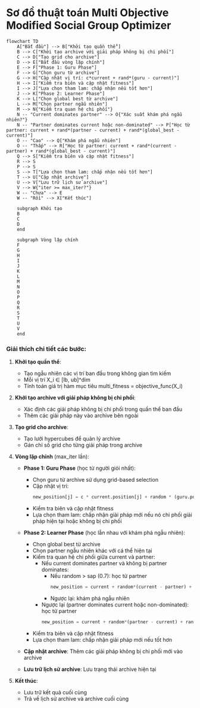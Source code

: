 # Sơ đồ thuật toán Multi Objective Modified Social Group Optimizer

```mermaid
flowchart TD
    A["Bắt đầu"] --> B["Khởi tạo quần thể"]
    B --> C["Khởi tạo archive với giải pháp không bị chi phối"]
    C --> D["Tạo grid cho archive"]
    D --> E["Bắt đầu vòng lặp chính"]
    E --> F["Phase 1: Guru Phase"]
    F --> G["Chọn guru từ archive"]
    G --> H["Cập nhật vị trí: c*current + rand*(guru - current)"]
    H --> I["Kiểm tra biên và cập nhật fitness"]
    I --> J["Lựa chọn tham lam: chấp nhận nếu tốt hơn"]
    J --> K["Phase 2: Learner Phase"]
    K --> L["Chọn global best từ archive"]
    L --> M["Chọn partner ngẫu nhiên"]
    M --> N{"Kiểm tra quan hệ chi phối"}
    N -- "Current dominates partner" --> O{"Xác suất khám phá ngẫu nhiên?"}
    N -- "Partner dominates current hoặc non-dominated" --> P["Học từ partner: current + rand*(partner - current) + rand*(global_best - current)"]
    O -- "Cao" --> Q["Khám phá ngẫu nhiên"]
    O -- "Thấp" --> R["Học từ partner: current + rand*(current - partner) + rand*(global_best - current)"]
    Q --> S["Kiểm tra biên và cập nhật fitness"]
    R --> S
    P --> S
    S --> T["Lựa chọn tham lam: chấp nhận nếu tốt hơn"]
    T --> U["Cập nhật archive"]
    U --> V["Lưu trữ lịch sử archive"]
    V --> W{"iter >= max_iter?"}
    W -- "Chưa" --> E
    W -- "Rồi" --> X["Kết thúc"]
    
    subgraph Khởi tạo
    B
    C
    D
    end
    
    subgraph Vòng lặp chính
    F
    G
    H
    I
    J
    K
    L
    M
    N
    O
    P
    Q
    R
    S
    T
    U
    V
    end
```

### Giải thích chi tiết các bước:

1. **Khởi tạo quần thể**: 
   - Tạo ngẫu nhiên các vị trí ban đầu trong không gian tìm kiếm
   - Mỗi vị trí X_i ∈ [lb, ub]^dim
   - Tính toán giá trị hàm mục tiêu multi_fitness = objective_func(X_i)

2. **Khởi tạo archive với giải pháp không bị chi phối**:
   - Xác định các giải pháp không bị chi phối trong quần thể ban đầu
   - Thêm các giải pháp này vào archive bên ngoài

3. **Tạo grid cho archive**:
   - Tạo lưới hypercubes để quản lý archive
   - Gán chỉ số grid cho từng giải pháp trong archive

4. **Vòng lặp chính** (max_iter lần):
   - **Phase 1: Guru Phase** (học từ người giỏi nhất):
     * Chọn guru từ archive sử dụng grid-based selection
     * Cập nhật vị trí:
       ```python
       new_position[j] = c * current.position[j] + random * (guru.position[j] - current.position[j])
       ```
     * Kiểm tra biên và cập nhật fitness
     * Lựa chọn tham lam: chấp nhận giải pháp mới nếu nó chi phối giải pháp hiện tại hoặc không bị chi phối
   
   - **Phase 2: Learner Phase** (học lẫn nhau với khám phá ngẫu nhiên):
     * Chọn global best từ archive
     * Chọn partner ngẫu nhiên khác với cá thể hiện tại
     * Kiểm tra quan hệ chi phối giữa current và partner:
       - Nếu current dominates partner và không bị partner dominates:
         * Nếu random > sap (0.7): học từ partner
           ```python
           new_position = current + random*(current - partner) + random*(global_best - current)
           ```
         * Ngược lại: khám phá ngẫu nhiên
       - Ngược lại (partner dominates current hoặc non-dominated): học từ partner
         ```python
         new_position = current + random*(partner - current) + random*(global_best - current)
         ```
     * Kiểm tra biên và cập nhật fitness
     * Lựa chọn tham lam: chấp nhận giải pháp mới nếu tốt hơn
   
   - **Cập nhật archive**: Thêm các giải pháp không bị chi phối mới vào archive
   
   - **Lưu trữ lịch sử archive**: Lưu trạng thái archive hiện tại

5. **Kết thúc**:
   - Lưu trữ kết quả cuối cùng
   - Trả về lịch sử archive và archive cuối cùng
